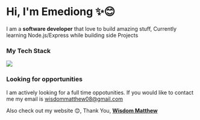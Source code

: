 <h1 align="left"> Hi, I'm Emediong ✨😊 </h1>

I am a **software developer** that love to build amazing stuff, Currently learning Node.js/Express while building side Projects 

### My Tech Stack 
<div align="left">
<img src="https://skillicons.dev/icons?i=svelte,tailwind,git,typescript,express,nodejs,golang,mongodb," width={100}/><br>
</div>

### Looking for opportunities
I am actively looking for a full time oppotunities. If you would like to contact me my email is [wisdommatthew08@gmail.com](mailto:wisdommatthew08@gmail.com)

Also check out my website 😊, Thank You, [**Wisdom Matthew**](https://emediong08.vercel.app)

<!---
Techie084/Techie084 is a ✨ special ✨ repository because its `README.md` (this file) appears on your GitHub profile.
You can click the Preview link to take a look at your changes.
--->
